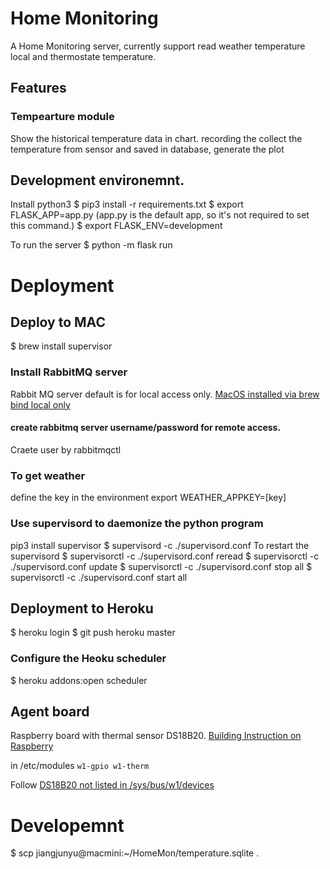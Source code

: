 # Home Monitoring

A Home Monitoring server, currently support read weather temperature local and thermostate temperature.

## Features
### Tempearture module
Show the historical temperature data in chart.
recording the collect the temperature from sensor and saved in database, generate the plot


## Development environemnt.
Install python3
$ pip3 install -r requirements.txt
$ export FLASK_APP=app.py (app.py is the default app, so it's not required to set this command.)
$ export FLASK_ENV=development

To run the server
$ python -m flask run

# Deployment


## Deploy to MAC
$ brew install supervisor

### Install RabbitMQ server
Rabbit MQ server default is for local access only.
[MacOS installed via brew bind local only](https://superuser.com/questions/464311/open-port-5672-tcp-for-access-to-rabbitmq-on-mac/516469#516469)

#### create rabbitmq server username/password for remote access.
Craete user by rabbitmqctl 

### To get weather
define the key in the environment
export WEATHER_APPKEY=[key]

### Use supervisord to daemonize the python program
pip3 install supervisor
$ supervisord -c ./supervisord.conf
To restart the supervisord
$ supervisorctl -c ./supervisord.conf reread
$ supervisorctl -c ./supervisord.conf update
$ supervisorctl -c ./supervisord.conf stop all
$ supervisorctl -c ./supervisord.conf start all


## Deployment to Heroku
$ heroku login
$ git push heroku master

### Configure the Heoku scheduler
$ heroku addons:open scheduler


## Agent board
Raspberry board with thermal sensor DS18B20.
[Building Instruction on Raspberry](http://www.cl.cam.ac.uk/projects/raspberrypi/tutorials/temperature/)

in /etc/modules
`w1-gpio
w1-therm`

Follow [DS18B20 not listed in /sys/bus/w1/devices](http://raspberrypi.stackexchange.com/questions/26623/ds18b20-not-listed-in-sys-bus-w1-devices)


# Developemnt 
$ scp jiangjunyu@macmini:~/HomeMon/temperature.sqlite .



